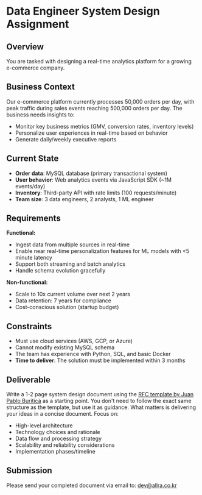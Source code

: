 # Data Engineer System Design Assignment

## Overview

You are tasked with designing a real-time analytics platform for a growing e-commerce company.

## Business Context

Our e-commerce platform currently processes 50,000 orders per day, with peak traffic during sales events reaching 500,000 orders per day. The business needs insights to:

- Monitor key business metrics (GMV, conversion rates, inventory levels)
- Personalize user experiences in real-time based on behavior
- Generate daily/weekly executive reports

## Current State

- **Order data**: MySQL database (primary transactional system)
- **User behavior**: Web analytics events via JavaScript SDK (~1M events/day)
- **Inventory**: Third-party API with rate limits (100 requests/minute)
- **Team size**: 3 data engineers, 2 analysts, 1 ML engineer

## Requirements

**Functional:**

- Ingest data from multiple sources in real-time
- Enable near real-time personalization features for ML models with <5 minute latency
- Support both streaming and batch analytics
- Handle schema evolution gracefully

**Non-functional:**

- Scale to 10x current volume over next 2 years
- Data retention: 7 years for compliance
- Cost-conscious solution (startup budget)

## Constraints

- Must use cloud services (AWS, GCP, or Azure)
- Cannot modify existing MySQL schema
- The team has experience with Python, SQL, and basic Docker
- **Time to deliver**: The solution must be implemented within 3 months

## Deliverable

Write a 1-2 page system design document using the [RFC template by Juan Pablo Buriticá](https://github.com/buritica/mgt/blob/master/templates/rfc_template.md) as a starting point. You don't need to follow the exact same structure as the template, but use it as guidance. What matters is delivering your ideas in a concise document. Focus on:

- High-level architecture
- Technology choices and rationale
- Data flow and processing strategy
- Scalability and reliability considerations
- Implementation phases/timeline

## Submission

Please send your completed document via email to: dev@allra.co.kr
